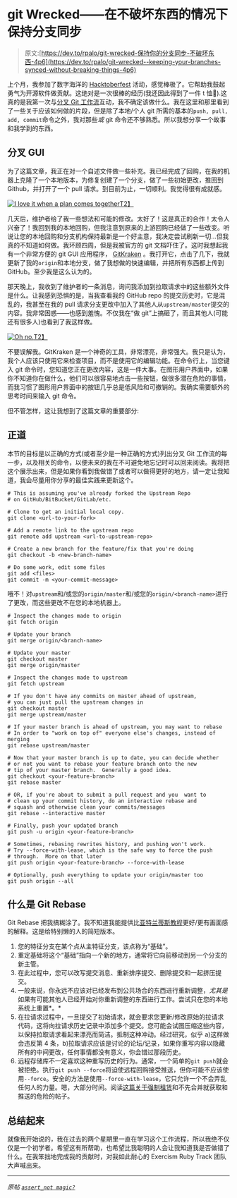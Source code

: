 # git Wrecked——在不破坏东西的情况下保持分支同步

> 原文:[https://dev.to/rpalo/git-wrecked-保持你的分支同步-不破坏东西-4p6](https://dev.to/rpalo/git-wrecked--keeping-your-branches-synced-without-breaking-things-4p6)

上个月，我参加了数字海洋的 [Hacktoberfest](https://hacktoberfest.digitalocean.com/) 活动，感觉棒极了。它帮助我鼓起勇气为开源软件做贡献。这绝对是一次很棒的经历(我还因此得到了一件 t 恤😬).这真的是我第一次与[分叉 Git 工作流](https://www.atlassian.com/git/tutorials/comparing-workflows/forking-workflow)互动，我不确定该做什么。我在这里和那里看到了一些关于应该如何做的片段，但是除了本地/个人 git 所需的基本的`push, pull, add, commit`命令之外，我对那些*或* git 命令还不够熟悉。所以我想分享一个故事和我学到的东西。

## [](#forking-gui)分叉 GUI

为了这篇文章，我正在对一个自述文件做一些补充。我已经完成了回购，在我的机器上克隆了一个本地版本，为修复创建了一个分支，做了一些初始更改，推回到 Github，并打开了一个 pull 请求。到目前为止，一切顺利。我觉得很有成就感。

[![I love it when a plan comes together](../Images/a078274635b25f7342a5b7e372b11822.png)T2】](https://res.cloudinary.com/practicaldev/image/fetch/s--Uh6ZR_qp--/c_limit%2Cf_auto%2Cfl_progressive%2Cq_66%2Cw_880/https://assertnotmagic.com/img/git-plan.gif)

几天后，维护者给了我一些想法和可能的修改。太好了！这是真正的合作！太令人兴奋了！我回到我的本地回购，但我注意到原来的上游回购已经做了一些改变。听说让您的本地回购和分支机构保持最新是一个好主意，我决定尝试刷新一切…但我真的不知道如何做。我环顾四周，但是我被官方的 git 文档吓住了。这时我想起我有一个非常方便的 git GUI 应用程序， [GitKraken](https://www.gitkraken.com/) 。我打开它，点击了几下，我就更新了我的`origin`和本地分支，做了我想做的快速编辑，并把所有东西都上传到 GitHub。至少我是这么认为的。

那天晚上，我收到了维护者的一条消息，询问我添加到拉取请求中的这些额外文件是什么。让我感到恐惧的是，当我查看我的 GitHub repo 的提交历史时，它是混乱的，我甚至在我的 pull 请求分支更改中加入了其他人从`upstream/master`提交的内容。我非常困惑——也感到羞愧。不仅我在“做 git”上搞砸了，而且其他人(可能还有很多人)也看到了我这样做。

[![Oh no.](../Images/fd27324f87c77573bc6f9cf95ae6f8ff.png)T2】](https://res.cloudinary.com/practicaldev/image/fetch/s--ublTHaac--/c_limit%2Cf_auto%2Cfl_progressive%2Cq_auto%2Cw_880/https://assertnotmagic.com/img/git-oh-no.png)

不要误解我。GitKraken 是一个神奇的工具，非常漂亮，非常强大。我只是认为，我个人应该只使用它来检查项目，而不是使用它的编辑功能。在命令行上，当您键入 git 命令时，您知道您正在更改内容，这是一件大事。在图形用户界面中，如果你不知道你在做什么，他们可以很容易地点击一些按钮，做很多潜在危险的事情，而我习惯了图形用户界面中的按钮几乎总是低风险和可撤销的。我确实需要额外的思考时间来输入 git 命令。

但不管怎样，这让我想到了这篇文章的重要部分:

## [](#the-right-way%E2%84%A2)正道

本节的目标是以正确的方式(或者至少是一种正确的方式)列出分叉 Git 工作流的每一步，以及相关的命令，以便未来的我在不可避免地忘记时可以回来阅读。我将把这个展示出来，但是如果你看到我做错了或者可以做得更好的地方，请一定让我知道，我会尽量用你分享的最佳实践来更新这个。

```
# This is assuming you've already forked the Upstream Repo
# on GitHub/BitBucket/GitLab/etc.

# Clone to get an initial local copy.
git clone <url-to-your-fork>

# Add a remote link to the upstream repo
git remote add upstream <url-to-upstream-repo>

# Create a new branch for the feature/fix that you're doing
git checkout -b <new-branch-name>

# Do some work, edit some files
git add <files>
git commit -m <your-commit-message> 
```

哦不！对`upstream`和/或您的`origin/master`和/或您的`origin/<branch-name>`进行了更改，而这些更改不在您的本地机器上。

```
# Inspect the changes made to origin
git fetch origin

# Update your branch
git merge origin/<branch-name>

# Update your master
git checkout master
git merge origin/master

# Inspect the changes made to upstream
git fetch upstream

# If you don't have any commits on master ahead of upstream,
# you can just pull the upstream changes in
git checkout master
git merge upstream/master

# If your master branch is ahead of upstream, you may want to rebase
# In order to "work on top of" everyone else's changes, instead of merging
git rebase upstream/master

# Now that your master branch is up to date, you can decide whether
# or not you want to rebase your feature branch onto the new
# tip of your master branch.  Generally a good idea.
git checkout <your-feature-branch>
git rebase master

# OR, if you're about to submit a pull request and you  want to
# clean up your commit history, do an interactive rebase and
# squash and otherwise clean your commits/messages
git rebase --interactive master

# Finally, push your updated branch
git push -u origin <your-feature-branch>

# Sometimes, rebasing rewrites history, and pushing won't work.
# Try --force-with-lease, which is the safe way to force the push
# through.  More on that later
git push origin <your-feature-branch> --force-with-lease

# Optionally, push everything to update your origin/master too
git push origin --all 
```

## [](#what-is-git-rebase)什么是 Git Rebase

Git Rebase 把我搞糊涂了。我不知道我能提供比[亚特兰蒂斯教程](https://www.atlassian.com/git/tutorials/rewriting-history/git-rebase)更好/更有画面感的解释。这是给特别懒的人的简短版本。

1.  您的特征分支在某个点从主特征分支，该点称为“基础”。
2.  重定基础将这个“基础”指向一个新的地方，通常将它向前移动到另一个分支的新主管。
3.  在此过程中，您可以改写提交消息、重新排序提交、删除提交和一起挤压提交。
4.  一般来说，你永远不应该对已经发布到公共场合的东西进行重新调整，*尤其是*如果有可能其他人已经开始对你重新调整的东西进行工作。尝试只在您的本地系统上重置*。*
5.  在拉请求过程中，一旦提交了初始请求，就会要求您更新/修改原始的拉请求代码，这将向拉请求历史记录中添加多个提交。您可能会试图压缩这些内容，以保持拉取请求看起来漂亮而简洁。抵制这种冲动。经过研究，似乎 a)这样做会违反第 4 条，b)拉取请求应该是讨论的论坛/记录，如果你重写内容以隐藏所有的中间更改，任何事情都没有意义，你会错过那段历史。
6.  远程存储库不一定喜欢这种重写历史的行为。通常，一个简单的`git push`就会被拒绝。执行`git push --force`将迫使远程回购接受推送，但你可能不应该使用`--force`。安全的方法是使用`--force-with-lease`，它只允许一个不会弄乱任何人的力量。嗯，大部分时间。阅读[这篇关于强制租赁](https://developer.atlassian.com/blog/2015/04/force-with-lease/)和不先合并就获取和推送的危险的帖子。

## [](#wrap-up)总结起来

就像我开始说的，我在过去的两个星期里一直在学习这个工作流程，所以我绝不仅仅是一个初学者。希望这有所帮助，也希望比我聪明的人会让我知道我是否做错了什么。在我笨拙地完成我的贡献时，对我如此耐心的 Exercism Ruby Track 团队大声喊出来。

* * *

*原帖 [`assert_not magic?`](https://assertnotmagic.com)*
